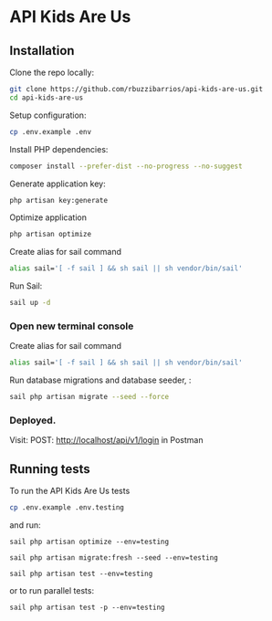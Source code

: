 # API Kids Are Us

## Installation

Clone the repo locally:

```sh
git clone https://github.com/rbuzzibarrios/api-kids-are-us.git
cd api-kids-are-us
```

Setup configuration:

```sh
cp .env.example .env
```

Install PHP dependencies:

```sh
composer install --prefer-dist --no-progress --no-suggest
```

Generate application key:

```sh
php artisan key:generate
```

Optimize application

```sh
php artisan optimize
```
Create alias for sail command

```sh
alias sail='[ -f sail ] && sh sail || sh vendor/bin/sail'
```

Run Sail:

```sh
sail up -d
```

### Open new terminal console

Create alias for sail command

```sh
alias sail='[ -f sail ] && sh sail || sh vendor/bin/sail'
```

Run database migrations and database seeder, :

```sh
sail php artisan migrate --seed --force
```

### Deployed. 

Visit: POST: [http://localhost/api/v1/login](http://localhost/api/v1/login) in Postman


## Running tests

To run the API Kids Are Us tests

```sh
cp .env.example .env.testing
```

and run:

```
sail php artisan optimize --env=testing
``` 

```
sail php artisan migrate:fresh --seed --env=testing
```

```
sail php artisan test --env=testing
```

or to run parallel tests:

```
sail php artisan test -p --env=testing
```